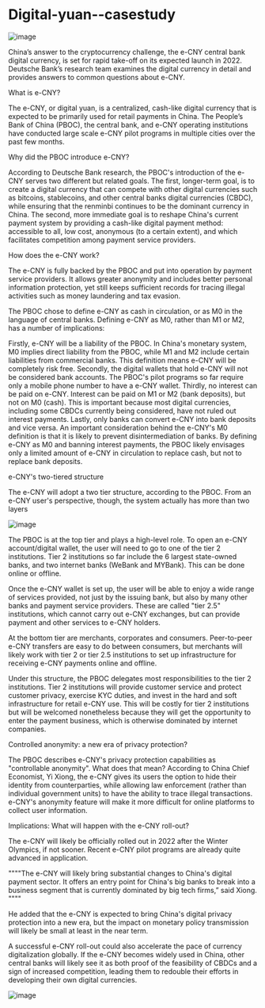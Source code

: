 # Digital-yuan--casestudy

![image](https://user-images.githubusercontent.com/117138832/204801892-777f5683-0a33-4604-b73e-ca256f77a798.png)



China’s answer to the cryptocurrency challenge, the e-CNY central bank digital currency, is set for rapid take-off on its expected launch in 2022. Deutsche Bank’s research team examines the digital currency in detail and provides answers to common questions about e-CNY.

What is e-CNY?

The e-CNY, or digital yuan, is a centralized, cash-like digital currency that is expected to be primarily used for retail payments in China. The People’s Bank of China (PBOC), the central bank, and e-CNY operating institutions have conducted large scale e-CNY pilot programs in multiple cities over the past few months.

Why did the PBOC introduce e-CNY?

According to Deutsche Bank research, the PBOC's introduction of the e-CNY serves two different but related goals. The first, longer-term goal, is to create a digital currency that can compete with other digital currencies such as bitcoins, stablecoins, and other central banks digital currencies (CBDC), while ensuring that the renminbi continues to be the dominant currency in China. The second, more immediate goal is to reshape China's current payment system by providing a cash-like digital payment method: accessible to all, low cost, anonymous (to a certain extent), and which facilitates competition among payment service providers.

How does the e-CNY work?

The e-CNY is fully backed by the PBOC and put into operation by payment service providers. It allows greater anonymity and includes better personal information protection, yet still keeps sufficient records for tracing illegal activities such as money laundering and tax evasion.

The PBOC chose to define e-CNY as cash in circulation, or as M0 in the language of central banks. Defining e-CNY as M0, rather than M1 or M2, has a number of implications:

Firstly, e-CNY will be a liability of the PBOC. In China's monetary system, M0 implies direct liability from the PBOC, while M1 and M2 include certain liabilities from commercial banks. This definition means e-CNY will be completely risk free.
Secondly, the digital wallets that hold e-CNY will not be considered bank accounts. The PBOC's pilot programs so far require only a mobile phone number to have a e-CNY wallet.
Thirdly, no interest can be paid on e-CNY. Interest can be paid on M1 or M2 (bank deposits), but not on M0 (cash). This is important because most digital currencies, including some CBDCs currently being considered, have not ruled out interest payments.
Lastly, only banks can convert e-CNY into bank deposits and vice versa.
An important consideration behind the e-CNY's M0 definition is that it is likely to prevent disintermediation of banks. By defining e-CNY as M0 and banning interest payments, the PBOC likely envisages only a limited amount of e-CNY in circulation to replace cash, but not to replace bank deposits.

e-CNY's two-tiered structure

The e-CNY will adopt a two tier structure, according to the PBOC. From an e-CNY user's perspective, though, the system actually has more than two layers



![image](https://user-images.githubusercontent.com/117138832/204801416-3d05cc8b-3928-48d5-9b90-3faede97718d.png)



The PBOC is at the top tier and plays a high-level role. To open an e-CNY account/digital wallet, the user will need to go to one of the tier 2 institutions. Tier 2 institutions so far include the 6 largest state-owned banks, and two internet banks (WeBank and MYBank). This can be done online or offline.

Once the e-CNY wallet is set up, the user will be able to enjoy a wide range of services provided, not just by the issuing bank, but also by many other banks and payment service providers. These are called "tier 2.5" institutions, which  cannot carry out e-CNY exchanges, but can provide payment and other services to e-CNY holders.

At the bottom tier are merchants, corporates and consumers. Peer-to-peer e-CNY transfers are easy to do between consumers, but merchants will likely work with tier 2 or tier 2.5 institutions to set up infrastructure for receiving e-CNY payments online and offline.

Under this structure, the PBOC delegates most responsibilities to the tier 2 institutions. Tier 2 institutions will provide customer service and protect customer privacy, exercise KYC duties, and invest in the hard and soft infrastructure for retail e-CNY use. This will be costly for tier 2 institutions but will be welcomed nonetheless because they will get the opportunity to enter the payment business, which is otherwise dominated by internet companies.

Controlled anonymity: a new era of privacy protection?

The PBOC describes e-CNY's privacy protection capabilities as "controllable anonymity". What does that mean? According to China Chief Economist, Yi Xiong, the e-CNY gives its users the option to hide their identity from counterparties, while allowing law enforcement (rather than individual government units) to have the ability to trace illegal transactions. e-CNY's anonymity feature will make it more difficult for online platforms to collect user information.

Implications: What will happen with the e-CNY roll-out?

The e-CNY will likely be officially rolled out in 2022 after the Winter Olympics, if not sooner. Recent e-CNY pilot programs are already quite advanced in application.




""""The e-CNY will likely bring substantial changes to China's digital payment sector. It offers an entry point for China's big banks to break into a business segment that is currently dominated by big tech firms,” said Xiong. """"


He added that the e-CNY is expected to bring China's digital privacy protection into a new era, but the impact on monetary policy transmission will likely be small at least in the near term.

 A successful e-CNY roll-out could also accelerate the pace of currency digitalization globally. If the e-CNY becomes widely used in China, other central banks will likely see it as both proof of the feasibility of CBDCs and a sign of increased competition, leading them to redouble their efforts in developing their own digital currencies.
 
 
 ![image](https://user-images.githubusercontent.com/117138832/204801697-2a8884f1-3c35-4e25-b294-4c4a4ddc95e7.png)

